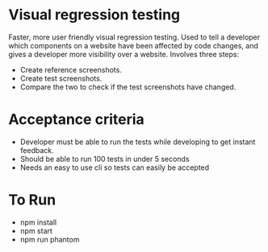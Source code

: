 
# Visual regression testing

Faster, more user friendly visual regression testing. Used to tell a developer which components on a website have been affected by code changes, and gives a developer more visibility over a website. Involves three steps:

* Create reference screenshots.
* Create test screenshots.
* Compare the two to check if the test screenshots have changed.

# Acceptance criteria

* Developer must be able to run the tests while developing to get instant feedback.
* Should be able to run 100 tests in under 5 seconds
* Needs an easy to use cli so tests can easily be accepted

# To Run

* npm install
* npm start
* npm run phantom
